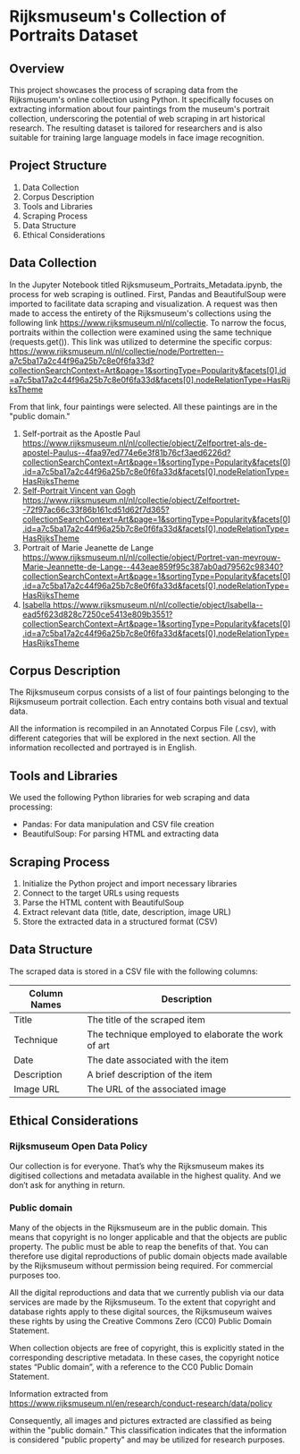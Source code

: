 # Rijksmuseum's Collection of Portraits Dataset

## Overview

This project showcases the process of scraping data from the Rijksmuseum's online collection using Python. It specifically focuses on extracting information about four paintings from the museum's portrait collection, underscoring the potential of web scraping in art historical research. The resulting dataset is tailored for researchers and is also suitable for training large language models in face image recognition.

## Project Structure

1. Data Collection
2. Corpus Description
3. Tools and Libraries
4. Scraping Process
5. Data Structure
6. Ethical Considerations

## Data Collection

In the Jupyter Notebook titled Rijksmuseum_Portraits_Metadata.ipynb, the process for web scraping is outlined. First, Pandas and BeautifulSoup were imported to facilitate data scraping and visualization. A request was then made to access the entirety of the Rijksmuseum's collections using the following link https://www.rijksmuseum.nl/nl/collectie. To narrow the focus, portraits within the collection were examined using the same technique (requests.get()). This link was utilized to determine the specific corpus: https://www.rijksmuseum.nl/nl/collectie/node/Portretten--a7c5ba17a2c44f96a25b7c8e0f6fa33d?collectionSearchContext=Art&page=1&sortingType=Popularity&facets[0].id=a7c5ba17a2c44f96a25b7c8e0f6fa33d&facets[0].nodeRelationType=HasRijksTheme

From that link, four paintings were selected. All these paintings are in the "public domain."
1. Self-portrait as the Apostle Paul
https://www.rijksmuseum.nl/nl/collectie/object/Zelfportret-als-de-apostel-Paulus--4faa97ed774e6e3f81b76cf3aed6226d?collectionSearchContext=Art&page=1&sortingType=Popularity&facets[0].id=a7c5ba17a2c44f96a25b7c8e0f6fa33d&facets[0].nodeRelationType=HasRijksTheme
2. <u> Self-Portrait Vincent van Gogh </u>
https://www.rijksmuseum.nl/nl/collectie/object/Zelfportret--72f97ac66c33f86b161cd51d62f7d365?collectionSearchContext=Art&page=1&sortingType=Popularity&facets[0].id=a7c5ba17a2c44f96a25b7c8e0f6fa33d&facets[0].nodeRelationType=HasRijksTheme
3. Portrait of Marie Jeanette de Lange
https://www.rijksmuseum.nl/nl/collectie/object/Portret-van-mevrouw-Marie-Jeannette-de-Lange--443eae859f95c387ab0ad79562c98340?collectionSearchContext=Art&page=1&sortingType=Popularity&facets[0].id=a7c5ba17a2c44f96a25b7c8e0f6fa33d&facets[0].nodeRelationType=HasRijksTheme
4. <u> Isabella </u>
https://www.rijksmuseum.nl/nl/collectie/object/Isabella--ead5f623d828c7250ce5413e809b3551?collectionSearchContext=Art&page=1&sortingType=Popularity&facets[0].id=a7c5ba17a2c44f96a25b7c8e0f6fa33d&facets[0].nodeRelationType=HasRijksTheme

## Corpus Description

The Rijksmuseum corpus consists of a list of four paintings belonging to the Rijksmuseum portrait collection. Each entry contains both visual and textual data.

All the information is recompiled in an Annotated Corpus File (.csv), with different categories that will be explored in the next section. All the information recollected and portrayed is in English.

## Tools and Libraries

We used the following Python libraries for web scraping and data processing:
- Pandas: For data manipulation and CSV file creation
- BeautifulSoup: For parsing HTML and extracting data

## Scraping Process

1. Initialize the Python project and import necessary libraries
2. Connect to the target URLs using requests
3. Parse the HTML content with BeautifulSoup
4. Extract relevant data (title, date, description, image URL)
5. Store the extracted data in a structured format (CSV)

## Data Structure

The scraped data is stored in a CSV file with the following columns:

| Column Names | Description |
| ----------- | ----------- |
| Title       | The title of the scraped item |
| Technique   | The technique employed to elaborate the work of art |
| Date        | The date associated with the item |
| Description | A brief description of the item |
| Image URL   | The URL of the associated image |


## Ethical Considerations 

### Rijksmuseum Open Data Policy

Our collection is for everyone. That’s why the Rijksmuseum makes its digitised collections and metadata available in the highest quality. And we don’t ask for anything in return.

### Public domain
Many of the objects in the Rijksmuseum are in the public domain. This means that copyright is no longer applicable and that the objects are public property. The public must be able to reap the benefits of that. You can therefore use digital reproductions of public domain objects made available by the Rijksmuseum without permission being required. For commercial purposes too.

All the digital reproductions and data that we currently publish via our data services are made by the Rijksmuseum. To the extent that copyright and database rights apply to these digital sources, the Rijksmuseum waives these rights by using the Creative Commons Zero (CC0) Public Domain Statement.

When collection objects are free of copyright, this is explicitly stated in the corresponding descriptive metadata. In these cases, the copyright notice states “Public domain”, with a reference to the CC0 Public Domain Statement.

Information extracted from https://www.rijksmuseum.nl/en/research/conduct-research/data/policy 

Consequently, all images and pictures extracted are classified as being within the "public domain." This classification indicates that the information is considered "public property" and may be utilized for research purposes.
